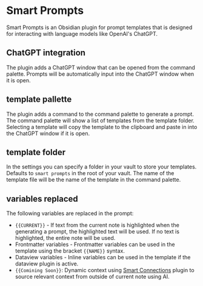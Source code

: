 # Smart Prompts
Smart Prompts is an Obsidian plugin for prompt templates that is designed for interacting with language models like OpenAI's ChatGPT.

## ChatGPT integration
The plugin adds a ChatGPT window that can be opened from the command palette. Prompts will be automatically input into the ChatGPT window when it is open.

## template pallette
The plugin adds a command to the command palette to generate a prompt. The command palette will show a list of templates from the template folder. Selecting a template will copy the template to the clipboard and paste in into the ChatGPT window if it is open.

## template folder
In the settings you can specify a folder in your vault to store your templates. Defaults to `smart prompts` in the root of your vault. The name of the template file will be the name of the template in the command palette.

## variables replaced
The following variables are replaced in the prompt:
- `{{CURRENT}}` - If text from the current note is highlighted when the generating a prompt, the highlighted text will be used. If no text is highlighted, the entire note will be used.
- Frontmatter variables - Frontmatter variables can be used in the template using the bracket `{{NAME}}` syntax.
- Dataview variables - Inline variables can be used in the template if the dataview plugin is active.
- `{{Comining Soon}}`: Dynamic context using [Smart Connections](https://github.com/brianpetro/obsidian-smart-connections/) plugin to source relevant context from outside of current note using AI.